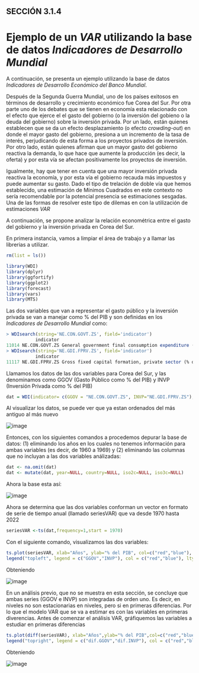 ## SECCIÓN 3.1.4
# Ejemplo de un $VAR$ utilizando la base de datos _Indicadores de Desarrollo Mundial_

A continuación, se presenta un ejemplo utilizando la base de datos _Indicadores de Desarrollo Económico del Banco Mundial_. 

Después de la Segunda Guerra Mundial, uno de los países exitosos en términos de desarrollo y crecimiento económico fue Corea del Sur. Por otra parte uno de los debates que se tienen en economía esta relacionado con el efecto que ejerce el  el gasto del gobierno (o la inversión del gobieno o la deuda del gobierno) sobre la inversión privada. Por un lado, están quienes establecen que se da un efecto desplazamiento (o efecto _crowding-out_) en donde el mayor gasto del gobierno, presiona a un incremento de la tasa de interés, perjudicando de esta forma a los proyectos privados de inversión. Por otro lado, están quienes afirman que un mayor gasto del gobierno reactiva la demanda, lo que hace que aumente la producción (es decir, la oferta) y por esta vía se afectan positivamente los proyectos de inversión. 

Igualmente, hay que tener en cuenta que una mayor inversión privada reactiva la economía, y por esta vía el gobierno recauda más impuestos y puede aumentar su gasto. Dado el tipo de trelación de doble vía que hemos establecido, una estimación de Mínimos Cuadrados en este contexto no sería recomendable por la potencial presencia se estimaciones sesgadas. Una de las formas de resolver este tipo de dilemas en con la utilización de estimaciones $VAR$

A continuación, se propone analizar la relación econométrica entre el gasto del gobierno y la inversión privada en Corea del Sur.

En primera instancia, vamos a limpiar el área de trabajo y a llamar las librerias a utilizar. 

``` r
rm(list = ls())

library(WDI)
library(dplyr)
library(ggfortify)
library(ggplot2)
library(forecast)
library(vars)
library(MTS)
```
Las dos variables que van a representar el gasto público y la inversión privada se van a manejar como % del PIB y son definidas en los _Indicadores de Desarrollo Mundial_ como:
``` r
> WDIsearch(string='NE.CON.GOVT.ZS', field='indicator')
           indicator                                                        name
11014 NE.CON.GOVT.ZS General government final consumption expenditure (% of GDP)
> WDIsearch(string='NE.GDI.FPRV.ZS', field='indicator')
           indicator                                                     name
11117 NE.GDI.FPRV.ZS Gross fixed capital formation, private sector (% of GDP)
```
Llamamos los datos de las dos variables para Corea del Sur, y las denominamos como GGOV (Gasto Público como % del PIB) y INVP (Inversión Privada como % del PIB)
``` r
dat = WDI(indicator= c(GGOV = "NE.CON.GOVT.ZS", INVP="NE.GDI.FPRV.ZS"), country=c('KR'), language = "es")
```
Al visualizar los datos, se puede ver que ya estan ordenados del más antiguo al más nuevo

![image](https://github.com/alvaroperdomo/World-Econometrics/assets/127871747/94a117f9-c3b7-41e1-a6ca-495f07af6712)

Entonces, con los siguientes comandos a procedemos depurar la base de datos: (1) eliminando los años en los cuales no tenemos información para ambas variables (es decir, de 1960 a 1969) y (2) eliminando las columnas que no incluyan a las dos variables análizadas:
``` r
dat <- na.omit(dat)
dat <- mutate(dat, year=NULL, country=NULL, iso2c=NULL, iso3c=NULL)
```
Ahora la base esta así:

![image](https://github.com/alvaroperdomo/World-Econometrics/assets/127871747/a4e1a02a-fc5c-4aba-ad82-1f8f6cbf43d3)

Ahora se determina que las dos variables conforman un vector en formato de serie de tiempo anual (llamado seriesVAR) que va desde 1970 hasta 2022
``` r
seriesVAR <-ts(dat,frequency=1,start = 1970)
```
Con el siguiente comando, visualizamos las dos variables:
``` r
ts.plot(seriesVAR, xlab="Años", ylab="% del PIB", col=c("red","blue"), main="Corea del Sur - Series en niveles: 1970 - 2022")
legend("topleft", legend = c("GGOV","INVP"), col = c("red","blue"), lty = 1)
```
Obteniendo

![image](https://github.com/alvaroperdomo/World-Econometrics/assets/127871747/022ef39c-d4ea-4f83-aa14-49f4c5afbccd)

En un análisis previo, que no se muestra en esta sección, se concluye que ambas series (GGOV e INVP) son integradas de orden uno. Es decir, en niveles no son estacionarias en niveles, pero si en primeras diferencias. Por lo que el modelo VAR que se va a estimar es con las variables en primeras diverencias. Antes de comenzar el análisis VAR, gráfiquemos las variables a estudiar en primeras diferencias
``` r
ts.plot(diff(seriesVAR), xlab="Años",ylab="% del PIB",col=c("red","blue"), main="Corea del Sur - Series en diferencias: 1970 - 2022")
legend("topright", legend = c("dif.GGOV","dif.INVP"), col = c("red","blue"), lty = 1)
```
Obteniendo

![image](https://github.com/alvaroperdomo/World-Econometrics/assets/127871747/da96898b-e37e-4709-8ac5-5a34c51b0e48)
